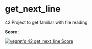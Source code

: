 # get_next_line
42 Project to get familiar with file reading

**Score** :

[![vegret's 42 get_next_line Score](https://badge42.vercel.app/api/v2/clalmqrmn00060fl8q4n24adz/project/2873823)](https://github.com/JaeSeoKim/badge42)
